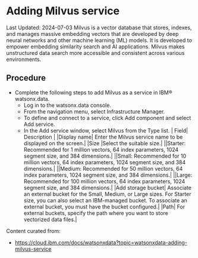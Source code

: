 # Adding Milvus service
Last Updated: 2024-07-03
Milvus is a vector database that stores, indexes, and manages massive embedding vectors that are developed by deep neural networks and other machine learning (ML) models. It is developed to empower embedding similarity search and AI applications. Milvus makes unstructured data search more accessible and consistent across various environments.

## Procedure
- Complete the following steps to add Milvus as a service in IBM® watsonx.data.
  - Log in to the watsonx.data console.
  - From the navigation menu, select Infrastructure Manager.
  - To define and connect to a service, click Add component and select Add service.
  - In the Add service window, select Milvus from the Type list.
| Field| Description |
|Display name|	Enter the Milvus service name to be displayed on the screen.|
|Size	|Select the suitable size.|
||Starter: Recommended for 1 million vectors, 64 index parameters, 1024 segment size, and 384 dimensions.|
||Small: Recommended for 10 million vectors, 64 index parameters, 1024 segment size, and 384 dimensions.|
||Medium: Recommended for 50 million vectors, 64 index parameters, 1024 segment size, and 384 dimensions.|
||Large: Recommended for 100 million vectors, 64 index parameters, 1024 segment size, and 384 dimensions.|
|Add storage bucket|	Associate an external bucket for the Small, Medium, or Large sizes. For Starter size, you can also select an IBM-managed bucket. To associate an external bucket, you must have the bucket configured.|
|Path|	For external buckets, specify the path where you want to store vectorized data files.|

Content curated from:
- https://cloud.ibm.com/docs/watsonxdata?topic=watsonxdata-adding-milvus-service
